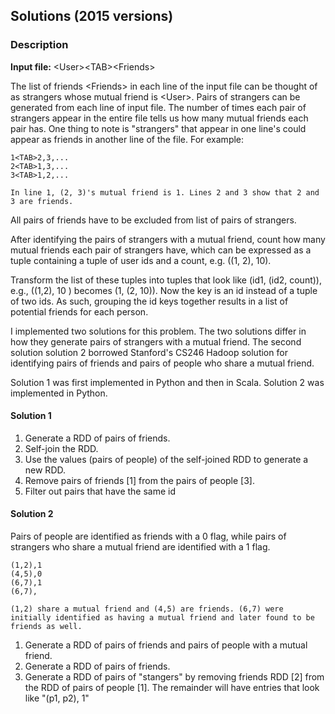 ## Solutions (2015 versions)

### Description

**Input file:** &lt;User&gt;&lt;TAB&gt;&lt;Friends&gt;

The list of friends &lt;Friends&gt; in each line of the input file can be thought of as strangers whose mutual friend is &lt;User&gt;. Pairs of strangers can be generated from each line of input file. The number of times each pair of strangers appear in the entire file tells us how many mutual friends each pair has. One thing to note is "strangers" that appear in one line's <FRIENDS> could appear as friends in another line of the file. For example:

    1<TAB>2,3,...
    2<TAB>1,3,...
    3<TAB>1,2,...

    In line 1, (2, 3)'s mutual friend is 1. Lines 2 and 3 show that 2 and 3 are friends.

All pairs of friends have to be excluded from list of pairs of strangers.

After identifying the pairs of strangers with a mutual friend, count how many mutual friends each pair of strangers have, which can be expressed as a tuple containing a tuple of user ids and a count, e.g. ((1, 2), 10).

Transform the list of these tuples into tuples that look like (id1, (id2, count)), e.g., ((1,2), 10 ) becomes (1, (2, 10)). Now the key is an id instead of a tuple of two ids. As such, grouping the id keys together results in a list of potential friends for each person.

I implemented two solutions for this problem. The two solutions differ in how they generate pairs of strangers with a mutual friend. The second solution solution 2 borrowed Stanford's CS246 Hadoop solution for identifying pairs of friends and pairs of people who share a mutual friend.

Solution 1 was first implemented in Python and then in Scala. Solution 2 was implemented in Python.

#### Solution 1

1. Generate a RDD of pairs of friends.
2. Self-join the RDD.
3. Use the values (pairs of people) of the self-joined RDD to generate a new RDD.
4. Remove pairs of friends [1] from the pairs of people [3].
5. Filter out pairs that have the same id


#### Solution 2
Pairs of people are identified as friends with a 0 flag, while pairs of strangers who share a mutual friend are identified with a 1 flag.

    (1,2),1
    (4,5),0
    (6,7),1
    (6,7),

    (1,2) share a mutual friend and (4,5) are friends. (6,7) were initially identified as having a mutual friend and later found to be friends as well.

1. Generate a RDD of pairs of friends and pairs of people with a mutual friend.
2. Generate a RDD of pairs of friends.
3. Generate a RDD of pairs of "stangers" by removing friends RDD [2] from the RDD of pairs of people [1]. The remainder will have entries that look like "(p1, p2), 1"
